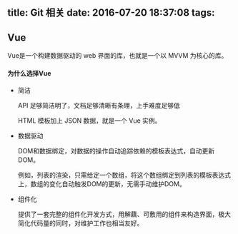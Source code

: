 title: Git 相关
date: 2016-07-20 18:37:08
tags:
---




## Vue

Vue是一个构建数据驱动的 web 界面的库，也就是一个以 MVVM 为核心的库。  

#### 为什么选择Vue

* 简洁

    API 足够简洁明了，文档足够清晰有条理，上手难度足够低

    HTML 模板加上 JSON 数据，就是一个 Vue 实例。    

* 数据驱动

    DOM和数据绑定，对数据的操作自动追踪依赖的模板表达式，自动更新DOM。  

    例如，列表的渲染，只需给定一个数组，将这个数组绑定到列表的模板表达式上，数组的变化自动触发DOM的更新，无需手动维护DOM。  

* 组件化

    提供了一套完整的组件化开发方式，用解藕、可敷用的组件来构造界面，极大简化代码量的同时，对维护工作也相当友好。  
